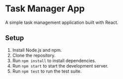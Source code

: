 # Task Manager App

A simple task management application built with React.

## Setup

1.  Install Node.js and npm.
2.  Clone the repository.
3.  Run `npm install` to install dependencies.
4.  Run `npm start` to start the development server.
5. Run `npm test` to run the test suite.